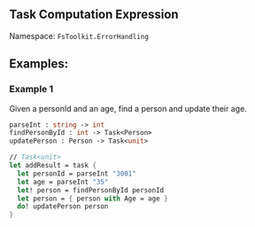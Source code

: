 ## Task Computation Expression

Namespace: `FsToolkit.ErrorHandling`

## Examples:

### Example 1

Given a personId and an age, find a person and update their age.

```fsharp
parseInt : string -> int
findPersonById : int -> Task<Person>
updatePerson : Person -> Task<unit>
```

```fsharp
// Task<unit>
let addResult = task {
  let personId = parseInt "3001"
  let age = parseInt "35"
  let! person = findPersonById personId
  let person = { person with Age = age }
  do! updatePerson person
}
```